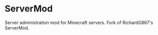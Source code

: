 ServerMod
=========

Server administration mod for Minecraft servers. Fork of RichardG867's ServerMod.
